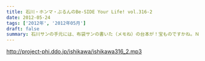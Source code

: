```yaml
---
title: 石川・ホンマ・ぶるんのBe-SIDE Your Life! vol.316-2
date: 2012-05-24
tags: ['2012年', '2012年05月']
draft: false
summary: 石川サンの手元には、布袋サンの書いた（メモね）の台本が！宝ものですかね。ＮＡＭＡＥ
---
```


http://project-phi.ddo.jp/ishikawa/ishikawa316_2.mp3
